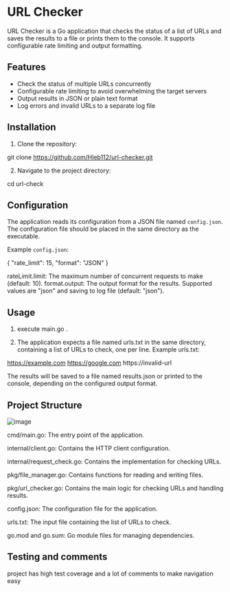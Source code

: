 # URL Checker

URL Checker is a Go application that checks the status of a list of URLs and saves the results to a file or prints them to the console. It supports configurable rate limiting and output formatting.

## Features

- Check the status of multiple URLs concurrently
- Configurable rate limiting to avoid overwhelming the target servers
- Output results in JSON or plain text format
- Log errors and invalid URLs to a separate log file

## Installation

1. Clone the repository:

git clone https://github.com/Hleb112/url-checker.git


2. Navigate to the project directory:

cd url-check


## Configuration

The application reads its configuration from a JSON file named `config.json`. The configuration file should be placed in the same directory as the executable.

Example `config.json`:

{
  "rate_limit": 15,
  "format": "JSON"
}

rateLimit.limit: The maximum number of concurrent requests to make (default: 10).
format.output: The output format for the results. Supported values are "json" and saving to log file (default: "json").

## Usage

1) execute main.go .

2) The application expects a file named urls.txt in the same directory, containing a list of URLs to check, one per line.
Example urls.txt:

https://example.com
https://google.com
https://invalid-url

The results will be saved to a file named results.json or printed to the console, depending on the configured output format.


## Project Structure

![image](https://github.com/Hleb112/Url-Checker/assets/54846233/092c6695-d15f-4452-ba78-7fefc39b4b77)


cmd/main.go: The entry point of the application.

internal/client.go: Contains the HTTP client configuration.

internal/request_check.go: Contains the implementation for checking URLs.

pkg/file_manager.go: Contains functions for reading and writing files.

pkg/url_checker.go: Contains the main logic for checking URLs and handling results.

config.json: The configuration file for the application.

urls.txt: The input file containing the list of URLs to check.

go.mod and go.sum: Go module files for managing dependencies.

## Testing and comments

project has high test coverage and a lot of comments to make navigation easy








